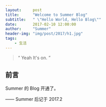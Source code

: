 ```yaml
---
layout:     post
title:      "Welcome to Summer Blog"
subtitle:   " \"Hello World, Hello Blog\""
date:       2017-02-10 12:00:00
author:     "Summer"
header-img: "img/post/2017/h1.jpg"
tags:
    - 生活
---
```


> “ Yeah It's on. ”


## 前言

Summer 的 Blog 开通了。

—— Summer 后记于 2017.2
